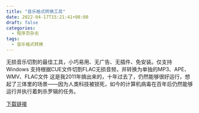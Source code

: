 ```yaml
---
title: "音乐格式转换工具"
date: 2022-04-17T15:21:41+08:00
draft: false
categories:
  - 程序员杂志
tags:
  - 音乐格式转换
---
```

无损音乐切割的最佳工具，小巧易用、无广告、无插件、免安装。仅支持Windows
支持根据CUE文件切割FLAC无损音频，并转换为单独的MP3、APE、WMV、FLAC文件
这是我2011年搞出来的，十年过去了，仍然能够很好运行，想起了三体里的场景——因为人类科技被锁死，如今的计算机病毒在百年后仍然能够运行并执行着刺杀罗辑的任务。

<!--more-->
[下载链接](http://files.cnblogs.com/yongzhi/%E9%9F%B3%E9%A2%91%E6%A0%BC%E5%BC%8F%E8%BD%AC%E6%8D%A2%E5%B7%A5%E5%85%B7.zip)

